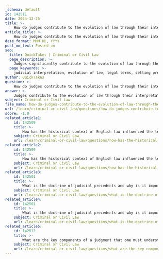 ```yaml
---
_schema: default
id: 142511
date: 2024-12-26
title: >-
    How do judges contribute to the evolution of law through their interpretation of legal terms?
article_title: >-
    How do judges contribute to the evolution of law through their interpretation of legal terms?
date_format: MMM DD, YYYY
post_on_text: Posted on
seo:
  title: QuickTakes | Criminal or Civil Law
  page_description: >-
    Judges significantly contribute to the evolution of law through their interpretation of legal terms, influencing precedents, constitutional law, societal values, and legal standards.
  page_keywords: >-
    judicial interpretation, evolution of law, legal terms, setting precedents, constitutional law, judicial philosophy, originalism, judicial activism, civil rights, societal values
author: QuickTakes
question: >-
    How do judges contribute to the evolution of law through their interpretation of legal terms?
answer: >-
    Judges contribute to the evolution of law through their interpretation of legal terms in several significant ways:\n\n1. **Judicial Interpretation**: Judges interpret the law by understanding its meaning and applying it to the cases before them. This process is crucial in determining the outcomes of legal disputes. For instance, the interpretation of constitutional provisions can significantly affect human rights law and the balance of power among government branches. Different interpretative styles among judges can lead to varying outcomes in similar cases, highlighting the importance of judicial philosophy in decision-making.\n\n2. **Setting Precedents**: Judicial decisions often serve as precedents that guide future cases. When judges interpret legal terms in a particular way, their rulings can reshape legal practices and set new standards. Over time, these interpretations accumulate, leading to a more nuanced understanding of the law. This is particularly evident in common law systems, where individual cases serve as minor but meaningful authorities about the proper way to interpret legal texts.\n\n3. **Influence on Constitutional Law**: Judicial interpretations significantly affect constitutional law by shaping the understanding and application of constitutional principles over time. For example, the two primary approaches to constitutional interpretation—originalism and judicial activism—illustrate how different judicial philosophies can lead to varying outcomes in legal decisions. Landmark cases, such as *Brown v. Board of Education*, demonstrate how judicial activism can catalyze social change and influence legislative agendas.\n\n4. **Long-Term Impact**: Judges, especially those appointed for life, can have long-lasting effects on law and society. Their interpretations can influence key issues such as civil rights, healthcare, and environmental regulations for decades. The ideological leanings of appointed judges can shift the judicial landscape, as seen during significant political administrations.\n\n5. **Dialogue and Adaptation**: Judicial interpretations often prompt ongoing dialogue about the intersection of law, policy, and societal values. As judges interpret laws in light of contemporary issues, they can influence public opinion and legislative agendas, requiring legal professionals to adapt their strategies accordingly.\n\nIn summary, judges play a pivotal role in the evolution of law through their interpretations, which not only resolve individual disputes but also shape broader legal principles and societal norms over time. Their decisions contribute to the dynamic nature of law, reflecting changes in societal values and expectations.
subject: Criminal or Civil Law
file_name: how-do-judges-contribute-to-the-evolution-of-law-through-their-interpretation-of-legal-terms.md
url: /learn/criminal-or-civil-law/questions/how-do-judges-contribute-to-the-evolution-of-law-through-their-interpretation-of-legal-terms
score: -1.0
related_article1:
    id: 142509
    title: >-
        How has the historical context of English law influenced the legal system of Singapore?
    subject: Criminal or Civil Law
    url: /learn/criminal-or-civil-law/questions/how-has-the-historical-context-of-english-law-influenced-the-legal-system-of-singapore
related_article2:
    id: 142509
    title: >-
        How has the historical context of English law influenced the legal system of Singapore?
    subject: Criminal or Civil Law
    url: /learn/criminal-or-civil-law/questions/how-has-the-historical-context-of-english-law-influenced-the-legal-system-of-singapore
related_article3:
    id: 142501
    title: >-
        What is the doctrine of judicial precedents and why is it important in legal systems?
    subject: Criminal or Civil Law
    url: /learn/criminal-or-civil-law/questions/what-is-the-doctrine-of-judicial-precedents-and-why-is-it-important-in-legal-systems
related_article4:
    id: 142501
    title: >-
        What is the doctrine of judicial precedents and why is it important in legal systems?
    subject: Criminal or Civil Law
    url: /learn/criminal-or-civil-law/questions/what-is-the-doctrine-of-judicial-precedents-and-why-is-it-important-in-legal-systems
related_article5:
    id: 142512
    title: >-
        What are the key components of a judgment that one must understand when reading a case report?
    subject: Criminal or Civil Law
    url: /learn/criminal-or-civil-law/questions/what-are-the-key-components-of-a-judgment-that-one-must-understand-when-reading-a-case-report
---
```


&nbsp;